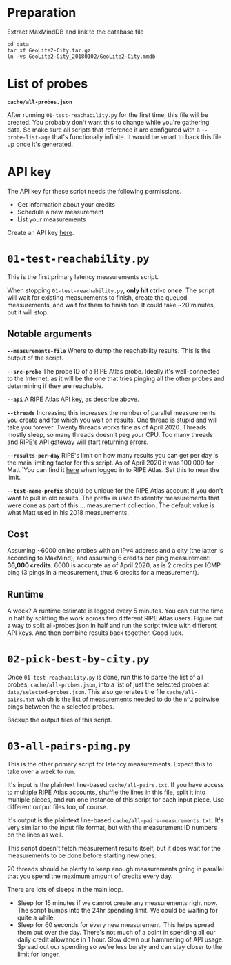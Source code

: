 # Preparation

Extract MaxMindDB and link to the database file

    cd data
    tar xf GeoLite2-City.tar.gz
    ln -vs GeoLite2-City_20180102/GeoLite2-City.mmdb

# List of probes

**`cache/all-probes.json`**

After running `01-test-reachability.py` for the first time, this file will be
created.  You probably don't want this to change while you're gathering data.
So make sure all scripts that reference it are configured with a
`--probe-list-age` that's functionally infinite. It would be smart to back this
file up once it's generated.

# API key

The API key for these script needs the following permissions.

- Get information about your credits
- Schedule a new measurement
- List your measurements

Create an API key [here](https://atlas.ripe.net/keys/).

# `01-test-reachability.py`

This is the first primary latency measurements script.

When stopping `01-test-reachability.py`, **only hit ctrl-c once**. The script
will wait for existing measurements to finish, create the queued measurements,
and wait for them to finish too. It could take ~20 minutes, but it will stop.

## Notable arguments

**`--measurements-file`**
Where to dump the reachability results. This is the output of the script.

**`--src-probe`**
The probe ID of a RIPE Atlas probe. Ideally it's well-connected to the
Internet, as it will be the one that tries pinging all the other probes and
determining if they are reachable.

**`--api`**
A RIPE Atlas API key, as describe above.

**`--threads`**
Increasing this increases the number of parallel measurements you create and
for which you wait on results. One thread is stupid and will take you forever.
Twenty threads works fine as of April 2020. Threads mostly sleep, so many
threads doesn't peg your CPU. Too many threads and RIPE's API gateway will
start returning errors.

**`--results-per-day`**
RIPE's limit on how many results you can get per day is the main limiting
factor for this script. As of April 2020 it was 100,000 for Matt.`You can find
it [here](https://atlas.ripe.net/atlas/user/) when logged in to RIPE Atlas. Set
this to near the limit.

**`--test-name-prefix`**
should be unique for the RIPE Atlas account if you don't want to pull in old
results. The prefix is used to identity measurements that were done as part of
this ... measurement collection. The default value is what Matt used in his
2018 measurements.

## Cost
Assuming ~6000 online probes with an IPv4 address and a city (the latter is
according to MaxMind), and assuming 6 credits per ping measurement: **36,000
credits**. 6000 is accurate as of April 2020, as is 2 credits per ICMP ping (3
pings in a measurement, thus 6 credits for a measurement).

## Runtime
A week? A runtime estimate is logged every 5 minutes. You can cut the time in
half by splitting the work across two different RIPE Atlas users. Figure out a
way to split all-probes.json in half and run the script twice with different
API keys. And then combine results back together. Good luck.

# `02-pick-best-by-city.py`

Once `01-test-reachability.py` is done, run this to parse the list of all
probes, `cache/all-probes.json`, into a list of just the selected probes at
`data/selected-probes.json`. This also generates the file
`cache/all-pairs.txt` which is the list of measurements needed to do the `n^2`
pairwise pings between the `n` selected probes.

Backup the output files of this script.

# `03-all-pairs-ping.py`

This is the other primary script for latency measurements. Expect this to take
over a week to run.

It's input is the plaintext line-based `cache/all-pairs.txt`. If you have
access to multiple RIPE Atlas accounts, shuffle the lines in this file, split
it into multiple pieces, and run one instance of this script for each input
piece. Use different output files too, of course.

It's output is the plaintext line-based `cache/all-pairs-measurements.txt`.
It's very similar to the input file format, but with the measurement ID numbers
on the lines as well.

This script doesn't fetch measurement results itself, but it does wait for the
measurements to be done before starting new ones.

20 threads should be plenty to keep enough measurements going in parallel that
you spend the maximum amount of credits every day.

There are lots of sleeps in the main loop.

- Sleep for 15 minutes if we cannot create any measurements right now. The
  script bumps into the 24hr spending limit. We could be waiting for quite a
  while.
- Sleep for 60 seconds for every new measurement. This helps spread them out
  over the day. There's not much of a point in spending all our daily credit
  allowance in 1 hour. Slow down our hammering of API usage. Spread out our
  spending so we're less bursty and can stay closer to the limit for longer.
